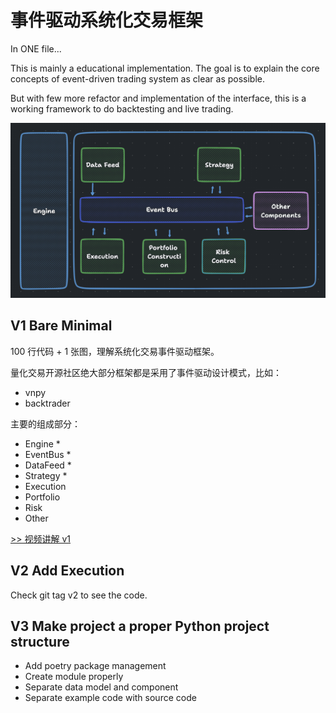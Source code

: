 # 事件驱动系统化交易框架

In ONE file...

This is mainly a educational implementation. The goal is to explain the core 
concepts of event-driven trading system as clear as possible.

But with few more refactor and implementation of the interface, this is a working
framework to do backtesting and live trading.

![Architecture](./assets/fig1.png)

## V1 Bare Minimal

100 行代码 + 1 张图，理解系统化交易事件驱动框架。

量化交易开源社区绝大部分框架都是采用了事件驱动设计模式，比如：

- vnpy
- backtrader

主要的组成部分：

- Engine *
- EventBus *
- DataFeed *
- Strategy *
- Execution
- Portfolio
- Risk
- Other

[>> 视频讲解 v1](https://www.youtube.com/watch?v=wm7QLlzgo2M&t=1s)

## V2 Add Execution

Check git tag v2 to see the code. 

## V3 Make project a proper Python project structure

- Add poetry package management
- Create module properly
- Separate data model and component
- Separate example code with source code